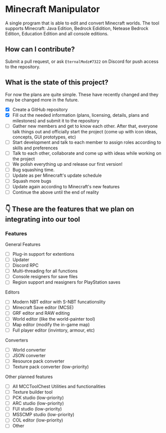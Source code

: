 # Minecraft Manipulator
A single program that is able to edit and convert Minecraft worlds. The tool supports Minecraft: Java Edition, Bedrock Edidition, Netease Bedrock Edition, Education Edition and all console editions.

## How can I contribute?
Submit a pull request, or ask `EternalModz#7322` on Discord for push access to the repository.

## What is the state of this project?
For now the plans are quite simple. These have recently changed and they may be changed more in the future.

- [X] Create a GitHub repository 
- [X] Fill out the needed information (plans, licensing, details, plans and milestones) and submit it to the repository 
- [ ] Gather new members and get to know each other. After that, everyone talk things out and officially start the project (come up with icon ideas, concepts, GUI prototypes, etc)
- [ ] Start development and talk to each member to assign roles according to skills and preferences
- [ ] Talk to each other, collaborate and come up with ideas while working on the project
- [ ] We polish everything up and release our first version!
- [ ] Bug squashing time.
- [ ] Update as per Minecraft's update schedule
- [ ] Squash more bugs
- [ ] Update again according to Minecraft's new features
- [ ] Continue the above until the end of reality

## 👇 These are the features that we plan on integrating into our tool

### Features
General Features
- [ ] Plug-in support for extentions
- [ ] Updater
- [ ] Discord RPC
- [ ] Multi-threading for all functions
- [ ] Console resigners for save files
- [ ] Region support and reasigners for PlayStation saves

Editors
- [ ] Modern NBT editor with S-NBT funcationslity
- [ ] Minecraft Save editor (MCSE)
- [ ] GRF editor and RAW editing
- [ ] World editor (like the world-painter tool)
- [ ] Map editor (modify the in-game map)
- [ ] Full player editor (invintory, armour, etc)

Converters
- [ ] World converter
- [ ] JSON converter
- [ ] Resource pack converter
- [ ] Texture pack converter (low-priority)

Other planned features
- [ ] All MCCToolChest Utilities and functionalities
- [ ] Texture builder tool
- [ ] PCK studio (low-priority)
- [ ] ARC studio (low-priority)
- [ ] FUI studio (low-priority)
- [ ] MSSCMP studio (low-priority)
- [ ] COL editor (low-priority)
- [ ] Other
